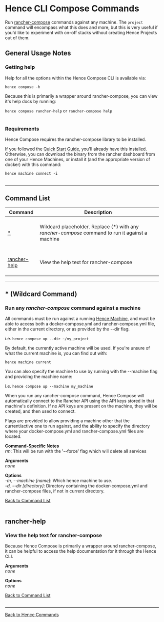 # Hence CLI Compose Commands
Run [rancher-compose](http://docs.rancher.com/rancher/rancher-compose/) commands against any machine. The `project` command will encompass what this does and more, but this is very useful if you'd like to experiment with on-off stacks without creating Hence Projects out of them.

## General Usage Notes
### Getting help
Help for all the options within the Hence Compose CLI is available via:

`hence compose -h`

Because this is primarily a wrapper around rancher-compose, you can view it's help docs by running:

`hence compose rancher-help` or `rancher-compose help`<br><br>

### Requirements
Hence Compose requires the rancher-compose library to be installed.

If you followed the [Quick Start Guide](../README.md#quick-start-guide), you'll already have this installed.  Otherwise, you can download the binary from the rancher dashboard from one of your Hence Machines, or install it (and the appropriate version of docker) with this command:

`hence machine connect -i`<br><br>

---

## Command List
Command | Description
--- | ---
<br>[*](#-wildcard-command)<br><br> | <br>Wildcard placeholder. Replace (*) with any _rancher-compose_ command to run it against a machine<br><br>
<br>[rancher-help](#rancher-help)<br><br> | <br>View the help text for rancher-compose<br><br>

---

## * (Wildcard Command)
### Run any _rancher-compose_ command against a machine
All commands must be run against a running [Hence Machine](./machine.md), and must be able to access both a docker-compose.yml and rancher-compose.yml file, either in the current directory, or as provided by the --dir flag.

i.e. `hence compose up --dir ~/my_project`

By default, the currently active machine will be used.  If you're unsure of what the current machine is, you can find out with:

`hence machine current`

You can also specify the machine to use by running with the --machine flag and providing the machine name:

i.e. `hence compose up --machine my_machine`

When you run any rancher-compose command, Hence Compose will automatically connect to the Rancher API using the API keys stored in that machine's definition.  If no API keys are present on the machine, they will be created, and then used to connect.

Flags are provided to allow providing a machine other that the current/active one to run against, and the ability to specify the directory where your docker-compose.yml and rancher-compose.yml files are located.

**Command-Specific Notes**<br>
_rm_: This will be run with the '--force' flag which will delete all services

**Arguments**<br>
_none_

**Options**<br>
_-m, --machine [name]_: Which hence machine to use.<br>
_-d, --dir [directory]_: Directory containing the docker-compose.yml and rancher-compose files, if not in current directory.

[Back to Command List](#command-list)<br><br>

## rancher-help
### View the help text for rancher-compose
Because Hence Compose is primarily a wrapper around rancher-compose, it can be helpful to access the help documentation for it through the Hence CLI.

**Arguments**<br>
_none_

**Options**<br>
_none_

[Back to Command List](#command-list)<br><br>

---
[Back to Hence Commands](./README.md)
